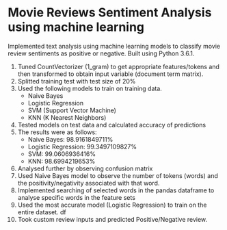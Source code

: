 # Movie Reviews Sentiment Analysis using machine learning
Implemented text analysis using machine learning models to classify movie review sentiments as positive or negative. Built using Python 3.6.1.

1. Tuned CountVectorizer (1_gram) to get appropriate features/tokens and then transformed to obtain input variable (document term matrix).
2. Splitted training test with test size of 20%
3. Used the following models to train on training data.
    - Naive Bayes
    - Logistic Regression
    - SVM (Support Vector Machine)
    - KNN (K Nearest Neighbors)
4. Tested models on test data and calculated accuracy of predictions
5. The results were as follows:
    - Naive Bayes: 98.9161849711%
    - Logistic Regression: 99.3497109827%
    - SVM: 99.0606936416%
    - KNN: 98.6994219653%
6. Analysed further by observing confusion matrix
7. Used Naive Bayes model to observe the number of tokens (words) and the positivity/negativity associated with that word.
8. Implemented searching of selected words in the pandas dataframe to analyse specific words in the feature sets
9. Used the most accurate model (Logistic Regression) to train on the entire dataset. df
10. Took custom review inputs and predicted Positive/Negative review.
